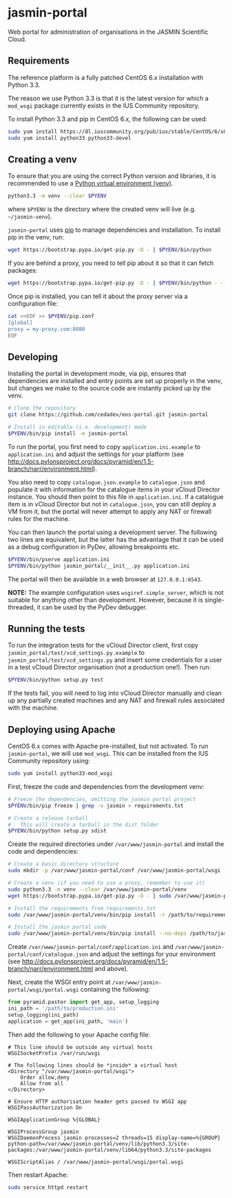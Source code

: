 # jasmin-portal

Web portal for administration of organisations in the JASMIN Scientific Cloud.


## Requirements

The reference platform is a fully patched CentOS 6.x installation with Python 3.3.

The reason we use Python 3.3 is that it is the latest version for which a `mod_wsgi`
package currently exists in the IUS Community repository.

To install Python 3.3 and pip in CentOS 6.x, the following can be used:

```sh
sudo yum install https://dl.iuscommunity.org/pub/ius/stable/CentOS/6/x86_64/ius-release-1.0-14.ius.centos6.noarch.rpm
sudo yum install python33 python33-devel
```
    

## Creating a venv

To ensure that you are using the correct Python version and libraries, it is recommended to
use a [Python virtual environment (venv)](https://docs.python.org/3/library/venv.html).

```sh
python3.3 -m venv --clear $PYENV
```
    
where `$PYENV` is the directory where the created venv will live (e.g. `~/jasmin-venv`).

`jasmin-portal` uses [pip](https://pypi.python.org/pypi/pip) to manage dependencies and installation.
To install pip in the venv, run:

```sh
wget https://bootstrap.pypa.io/get-pip.py -O - | $PYENV/bin/python
```

If you are behind a proxy, you need to tell pip about it so that it can fetch packages:

```sh
wget https://bootstrap.pypa.io/get-pip.py -O - | $PYENV/bin/python - --proxy="my-proxy.com:8080"
```

Once pip is installed, you can tell it about the proxy server via a configuration file:

```sh
cat <<EOF >> $PYENV/pip.conf
[global]
proxy = my-proxy.com:8080
EOF
```


## Developing

Installing the portal in development mode, via pip, ensures that dependencies are installed
and entry points are set up properly in the venv, but changes we make to the source code are
instantly picked up by the venv.

```sh
# Clone the repository
git clone https://github.com/cedadev/eos-portal.git jasmin-portal

# Install in editable (i.e. development) mode
$PYENV/bin/pip install -e jasmin-portal
```

To run the portal, you first need to copy `application.ini.example` to `application.ini`
and adjust the settings for your platform (see
http://docs.pylonsproject.org/docs/pyramid/en/1.5-branch/narr/environment.html).

You also need to copy `catalogue.json.example` to `catalogue.json` and populate it with
information for the catalogue items in your vCloud Director instance. You should then point
to this file in `application.ini`. If a catalogue item is in vCloud Director but not in
`catalogue.json`, you can still deploy a VM from it, but the portal will never attempt
to apply any NAT or firewall rules for the machine.

You can then launch the portal using a development server. The following two lines are
equivalent, but the latter has the advantage that it can be used as a debug configuration
in PyDev, allowing breakpoints etc.

```sh
$PYENV/bin/pserve application.ini
$PYENV/bin/python jasmin_portal/__init__.py application.ini
```
    
The portal will then be available in a web browser at `127.0.0.1:6543`.

**NOTE:** The example configuration uses `wsgiref.simple_server`, which is not suitable for
anything other than development. However, because it is single-threaded, it can be used by the PyDev
debugger.


## Running the tests

To run the integration tests for the vCloud Director client, first copy `jasmin_portal/test/vcd_settings.py.example`
to `jasmin_portal/test/vcd_settings.py` and insert some credentials for a user in a test
vCloud Director organisation (not a production one!). Then run:

```sh
$PYENV/bin/python setup.py test
```

If the tests fail, you will need to log into vCloud Director manually and clean up any partially
created machines and any NAT and firewall rules associated with the machine.


## Deploying using Apache

CentOS 6.x comes with Apache pre-installed, but not activated. To run `jasmin-portal`, we will use `mod_wsgi`.
This can be installed from the IUS Community repository using:

```sh
sudo yum install python33-mod_wsgi
```

First, freeze the code and dependencies from the development venv:

```sh
# Freeze the dependencies, omitting the jasmin portal project
$PYENV/bin/pip freeze | grep -v jasmin > requirements.txt

# Create a release tarball
#   This will create a tarball in the dist folder
$PYENV/bin/python setup.py sdist
```

Create the required directories under `/var/www/jasmin-portal` and install the code and dependencies:

```sh
# Create a basic directory structure
sudo mkdir -p /var/www/jasmin-portal/conf /var/www/jasmin-portal/wsgi

# Create a venv (if you need to use a proxy, remember to use it)
sudo python3.3 -m venv --clear /var/www/jasmin-portal/venv
wget https://bootstrap.pypa.io/get-pip.py -O - | sudo /var/www/jasmin-portal/venv/bin/python

# Install the requirements from requirements.txt
sudo /var/www/jasmin-portal/venv/bin/pip install -r /path/to/requirements.txt

# Install the jasmin portal code
sudo /var/www/jasmin-portal/venv/bin/pip install --no-deps /path/to/jasmin_portal-*.tar.gz
```

Create `/var/www/jasmin-portal/conf/application.ini` and `/var/www/jasmin-portal/conf/catalogue.json`
and adjust the settings for your environment (see
http://docs.pylonsproject.org/docs/pyramid/en/1.5-branch/narr/environment.html and above).

Next, create the WSGI entry point at `/var/www/jasmin-portal/wsgi/portal.wsgi` containing the following:

```python
from pyramid.paster import get_app, setup_logging
ini_path = '/path/to/production.ini'
setup_logging(ini_path)
application = get_app(ini_path, 'main')
```

Then add the following to your Apache config file:

```
# This line should be outside any virtual hosts
WSGISocketPrefix /var/run/wsgi

# The following lines should be *inside* a virtual host
<Directory "/var/www/jasmin-portal/wsgi">
    Order allow,deny
    Allow from all
</Directory>

# Ensure HTTP authorisation header gets passed to WSGI app
WSGIPassAuthorization On

WSGIApplicationGroup %{GLOBAL}

WSGIProcessGroup jasmin
WSGIDaemonProcess jasmin processes=2 threads=15 display-name=%{GROUP} python-path=/var/www/jasmin-portal/venv/lib/python3.3/site-packages:/var/www/jasmin-portal/venv/lib64/python3.3/site-packages

WSGIScriptAlias / /var/www/jasmin-portal/wsgi/portal.wsgi
```

Then restart Apache:

```sh
sudo service httpd restart
```
